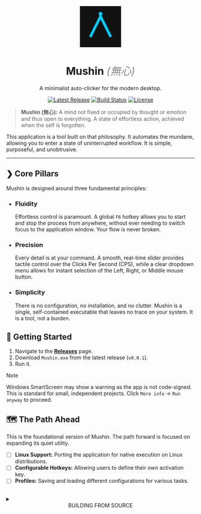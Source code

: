 <div align="center">
  <img src="assets/logo.png" alt="Mushin Logo" width="110"/>
  <h1>Mushin <em style="font-weight: 400; color: #888;">(無心)</em></h1>
  <p>A minimalist auto-clicker for the modern desktop.</p>
</div>

<div align="center">
  
  [![Latest Release](https://img.shields.io/github/v/release/zanderooo/Mushin-Clicker?style=for-the-badge&color=89B4FA&label=Release&logo=github)](https://github.com/zanderooo/Mushin-Clicker/releases/latest)
  [![Build Status](https://img.shields.io/github/actions/workflow/status/zanderooo/Mushin-Clicker/build.yml?branch=main&style=for-the-badge&color=A6E3A1&label=Build&logo=githubactions)](https://github.com/zanderooo/Mushin-Clicker/actions/workflows/build.yml)
  [![License](https://img.shields.io/github/license/zanderooo/Mushin-Clicker?style=for-the-badge&color=F9E2AF&label=License)](https://github.com/zanderooo/Mushin-Clicker/blob/main/LICENSE)

</div>

> **Mushin (無心):** A mind not fixed or occupied by thought or emotion and thus open to everything. A state of effortless action, achieved when the self is forgotten.

This application is a tool built on that philosophy. It automates the mundane, allowing you to enter a state of uninterrupted workflow. It is simple, purposeful, and unobtrusive.

***

## ❯ Core Pillars

Mushin is designed around three fundamental principles:

*   ### Fluidity
    Effortless control is paramount. A global `F6` hotkey allows you to start and stop the process from anywhere, without ever needing to switch focus to the application window. Your flow is never broken.

*   ### Precision
    Every detail is at your command. A smooth, real-time slider provides tactile control over the Clicks Per Second (CPS), while a clear dropdown menu allows for instant selection of the Left, Right, or Middle mouse button.

*   ### Simplicity
    There is no configuration, no installation, and no clutter. Mushin is a single, self-contained executable that leaves no trace on your system. It is a tool, not a burden.

## 🚀 Getting Started

1.  Navigate to the [**Releases**](https://github.com/zanderooo/Mushin-Clicker/releases/latest) page.
2.  Download `Mushin.exe` from the latest release (`v0.0.1`).
3.  Run it.

> [!NOTE]
> Windows SmartScreen may show a warning as the app is not code-signed. This is standard for small, independent projects. Click `More info` → `Run anyway` to proceed.

## 🗺️ The Path Ahead

This is the foundational version of Mushin. The path forward is focused on expanding its quiet utility.

-   [ ] **Linux Support:** Porting the application for native execution on Linux distributions.
-   [ ] **Configurable Hotkeys:** Allowing users to define their own activation key.
-   [ ] **Profiles:** Saving and loading different configurations for various tasks.

<br>

<details>
<summary><div align="center">BUILDING FROM SOURCE</div></summary>

<br>

To compile the application yourself, follow these steps.

```bash
# 1. Clone the repository
git clone https://github.com/zanderooo/Mushin-Clicker.git
cd Mushin-Clicker

# 2. Set up a virtual environment (Windows)
python -m venv venv
.\venv\Scripts\activate

# 3. Install dependencies from the requirements file
pip install -r requirements.txt

# 4. Run the application from source for testing
python src/__main__.py

# 5. Compile the final executable
pyinstaller --name Mushin --onefile --windowed --add-data "assets;assets" --icon="assets/icon.ico" src/__main__.py

</details>

<div align="center"> <p>Crafted with focus.</p> </div> ```